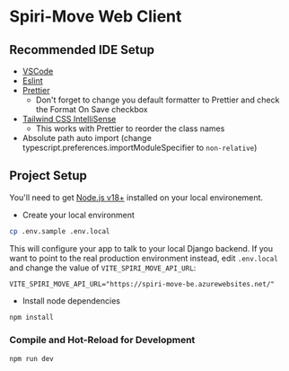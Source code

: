 # Spiri-Move Web Client

## Recommended IDE Setup

- [VSCode](https://code.visualstudio.com/)
- [Eslint](https://marketplace.visualstudio.com/items?itemName=dbaeumer.vscode-eslint)
- [Prettier](https://marketplace.visualstudio.com/items?itemName=esbenp.prettier-vscode)
  - Don't forget to change you default formatter to Prettier and check the Format On Save checkbox
- [Tailwind CSS IntelliSense](https://marketplace.visualstudio.com/items?itemName=bradlc.vscode-tailwindcss)
  - This works with Prettier to reorder the class names
- Absolute path auto import (change typescript.preferences.importModuleSpecifier to `non-relative`)

## Project Setup

You'll need to get [Node.js v18+](https://nodejs.org/en) installed on your local environement.

* Create your local environment

```sh
cp .env.sample .env.local
```

This will configure your app to talk to your local Django backend. If you want to point to the real production environment instead, edit `.env.local` and change the value of `VITE_SPIRI_MOVE_API_URL`: 

```
VITE_SPIRI_MOVE_API_URL="https://spiri-move-be.azurewebsites.net/"
```

* Install node dependencies 

```sh
npm install
```

### Compile and Hot-Reload for Development

```sh
npm run dev
```
